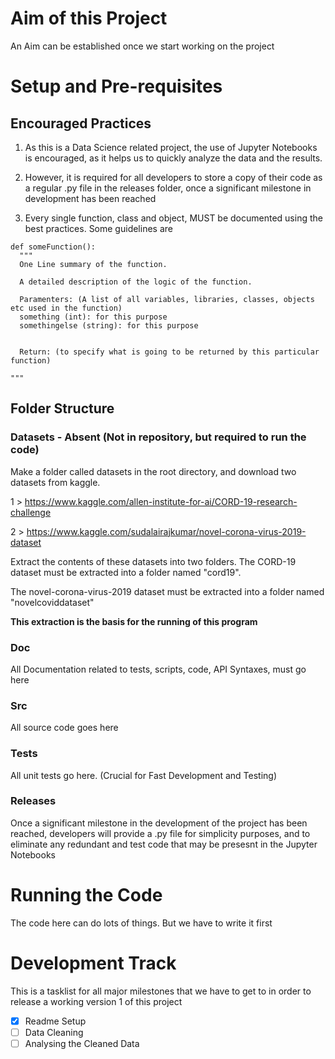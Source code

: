 # Aim of this Project
An Aim can be established once we start working on the project



# Setup and Pre-requisites

## Encouraged Practices
1. As this is a Data Science related project, the use of Jupyter Notebooks is encouraged, as it helps us to quickly analyze the data and the results.

2. However, it is required for all developers to store a copy of their code as a regular .py file in the releases folder, once a significant milestone in development has been reached

3. Every single function, class and object, MUST be documented using the best practices. Some guidelines are

```
def someFunction():
  """
  One Line summary of the function.
  
  A detailed description of the logic of the function.
  
  Paramenters: (A list of all variables, libraries, classes, objects etc used in the function)
  something (int): for this purpose
  somethingelse (string): for this purpose
  
  
  Return: (to specify what is going to be returned by this particular function)
  
"""
```

## Folder Structure

### Datasets - Absent (Not in repository, but required to run the code)
Make a folder called datasets in the root directory, and download two datasets from kaggle.

1 > https://www.kaggle.com/allen-institute-for-ai/CORD-19-research-challenge

2 > https://www.kaggle.com/sudalairajkumar/novel-corona-virus-2019-dataset

Extract the contents of these datasets into two folders. The CORD-19 dataset must be extracted into a folder named "cord19".

The novel-corona-virus-2019 dataset must be extracted into a folder named "novelcoviddataset"



__This extraction is the basis for the running of this program__

### Doc
All Documentation related to tests, scripts, code, API Syntaxes, must go here

### Src
All source code goes here


### Tests
All unit tests go here. (Crucial for Fast Development and Testing)


### Releases
Once a significant milestone in the development of the project has been reached, developers will provide a .py file for simplicity purposes, and to eliminate any redundant and test code that may be presesnt in the Jupyter Notebooks


# Running the Code
The code here can do lots of things. But we have to write it first



# Development Track
This is a tasklist for all major milestones that we have to get to in order to release a working version 1 of this project
- [x] Readme Setup  
- [ ] Data Cleaning
- [ ] Analysing the Cleaned Data
